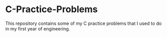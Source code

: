 # C-Practice-Problems


This repository contains some of my C practice problems that I used to do in my first year of engineering.
